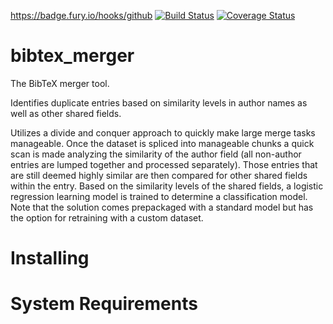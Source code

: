 https://badge.fury.io/hooks/github
[![Build Status](https://travis-ci.org/njalerikson/bibtex_merger.svg)](https://travis-ci.org/njalerikson/bibtex_merger)
[![Coverage Status](https://coveralls.io/repos/njalerikson/bibtex_merger/badge.svg)](https://coveralls.io/r/njalerikson/bibtex_merger)


# bibtex_merger
The BibTeX merger tool.

Identifies duplicate entries based on similarity levels in author names as well
as other shared fields.

Utilizes a divide and conquer approach to quickly make
large merge tasks manageable. Once the dataset is spliced into manageable
chunks a quick scan is made analyzing the similarity of the author field (all
non-author entries are lumped together and processed separately). Those entries
that are still deemed highly similar are then compared for other shared fields
within the entry. Based on the similarity levels of the shared fields, a
logistic regression learning model is trained to determine a classification
model. Note that the solution comes prepackaged with a standard model but has
the option for retraining with a custom dataset.

# Installing

# System Requirements

